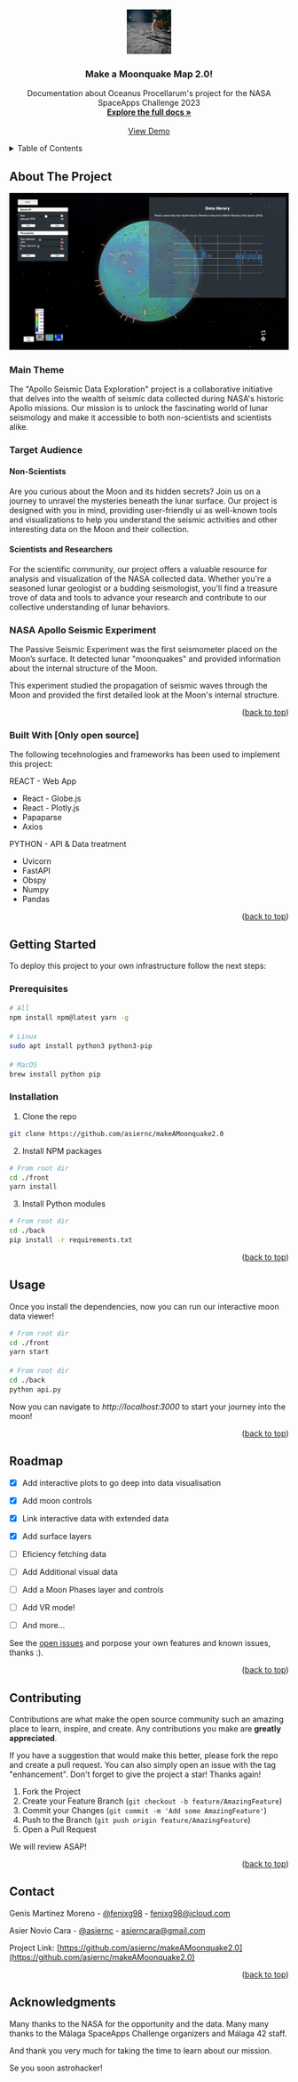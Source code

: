 <a name="readme-top"></a>

<!-- PROJECT LOGO -->
<br />
<div align="center">
  <img src="docs/logo.jpg" alt="Logo" width="80" height="80">

  <h3 align="center">Make a Moonquake Map 2.0!</h3>

  <p align="center">
    Documentation about Oceanus Procellarum's project for the NASA SpaceApps Challenge 2023
    <br />
    <a href="https://github.com/asiernc/makeAMoonquake2.0/tree/main/docs"><strong>Explore the full docs »</strong></a>
    <br />
    <br />
    <a href="https://github.com/asiernc/makeAMoonquake2.0">View Demo</a>
  </p>
</div>



<!-- TABLE OF CONTENTS -->
<details>
  <summary>Table of Contents</summary>
  <ol>
    <li><a href="#about-the-project">About The Project</a></li>
    <li><a href="#getting-started">Getting Started</a></li>
    <li><a href="#usage">Usage</a></li>
    <li><a href="#roadmap">Roadmap</a></li>
    <li><a href="#contributing">Contributing</a></li>
    <li><a href="#contact">Contact</a></li>
    <li><a href="#acknowledgments">Acknowledgments</a></li>
  </ol>
</details>



<!-- ABOUT THE PROJECT -->
## About The Project

[<img src="docs/capt.png" alt="Logo">](https://github.com/asiernc/makeAMoonquake2.0)

### Main Theme

The "Apollo Seismic Data Exploration" project is a collaborative initiative that delves into the wealth of seismic data collected during NASA's historic Apollo missions. Our mission is to unlock the fascinating world of lunar seismology and make it accessible to both non-scientists and scientists alike. 

### Target Audience

#### Non-Scientists

Are you curious about the Moon and its hidden secrets? Join us on a journey to unravel the mysteries beneath the lunar surface. Our project is designed with you in mind, providing user-friendly ui as well-known tools and visualizations to help you understand the seismic activities and other interesting data on the Moon and their collection.

#### Scientists and Researchers

For the scientific community, our project offers a valuable resource for analysis and visualization of the NASA collected data. Whether you're a seasoned lunar geologist or a budding seismologist, you'll find a treasure trove of data and tools to advance your research and contribute to our collective understanding of lunar behaviors.

### NASA Apollo Seismic Experiment

The Passive Seismic Experiment was the first seismometer placed on the Moon’s surface. It detected lunar "moonquakes" and provided information about the internal structure of the Moon.

This experiment studied the propagation of seismic waves through the Moon and provided the first detailed look at the Moon's internal structure.

<p align="right">(<a href="#readme-top">back to top</a>)</p>


### Built With [Only open source]

The following tecehnologies and frameworks has been used to implement this project:

REACT - Web App
* React - Globe.js
* React - Plotly.js
* Papaparse
* Axios

PYTHON - API & Data treatment
* Uvicorn
* FastAPI
* Obspy
* Numpy
* Pandas




<p align="right">(<a href="#readme-top">back to top</a>)</p>



<!-- GETTING STARTED -->
## Getting Started

To deploy this project to your own infrastructure follow the next steps:

### Prerequisites

```sh
# All
npm install npm@latest yarn -g

# Linux
sudo apt install python3 python3-pip

# MacOS
brew install python pip
```

### Installation

1. Clone the repo
```sh
git clone https://github.com/asiernc/makeAMoonquake2.0
```
2. Install NPM packages
```sh
# From root dir
cd ./front
yarn install
```
3. Install Python modules
```sh
# From root dir
cd ./back
pip install -r requirements.txt
```

<p align="right">(<a href="#readme-top">back to top</a>)</p>



<!-- USAGE EXAMPLES -->
## Usage

Once you install the dependencies, now you can run our interactive moon data viewer!

```sh
# From root dir
cd ./front
yarn start

# From root dir
cd ./back
python api.py
```

Now you can navigate to _http://localhost:3000_ to start your journey into the moon!

<p align="right">(<a href="#readme-top">back to top</a>)</p>

<!-- ROADMAP -->
## Roadmap

- [x] Add interactive plots to go deep into data visualisation
- [x] Add moon controls
- [x] Link interactive data with extended data
- [x] Add surface layers
- [ ] Eficiency fetching data
- [ ] Add Additional visual data
- [ ] Add a Moon Phases layer and controls
- [ ] Add VR mode!
- [ ] And more...


See the [open issues](https://github.com/othneildrew/Best-README-Template/issues) and porpose your own features and known issues, thanks :).
<p align="right">(<a href="#readme-top">back to top</a>)</p>



<!-- CONTRIBUTING -->
## Contributing

Contributions are what make the open source community such an amazing place to learn, inspire, and create. Any contributions you make are **greatly appreciated**.

If you have a suggestion that would make this better, please fork the repo and create a pull request. You can also simply open an issue with the tag "enhancement".
Don't forget to give the project a star! Thanks again!

1. Fork the Project
2. Create your Feature Branch (`git checkout -b feature/AmazingFeature`)
3. Commit your Changes (`git commit -m 'Add some AmazingFeature'`)
4. Push to the Branch (`git push origin feature/AmazingFeature`)
5. Open a Pull Request

We will review ASAP!
<p align="right">(<a href="#readme-top">back to top</a>)</p>


<!-- CONTACT -->
## Contact

Genís Martínez Moreno - [@fenixg98](https://github.com/fenixG98) - fenixg98@icloud.com

Asier Novio Cara - [@asiernc](https://github.com/asiernc) - asierncara@gmail.com


Project Link: [https://github.com/asiernc/makeAMoonquake2.0](https://github.com/asiernc/makeAMoonquake2.0)

<p align="right">(<a href="#readme-top">back to top</a>)</p>



<!-- ACKNOWLEDGMENTS -->
## Acknowledgments

Many thanks to the NASA for the opportunity and the data.
Many many thanks to the Málaga SpaceApps Challenge organizers and Málaga 42 staff.

And thank you very much for taking the time to learn about our mission.

Se you soon astrohacker!